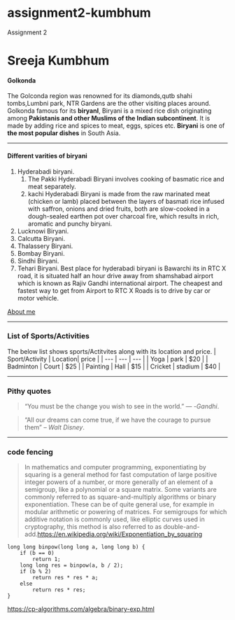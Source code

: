 # assignment2-kumbhum
Assignment 2
# Sreeja Kumbhum
#### Golkonda

The Golconda region was renowned for its diamonds,qutb shahi tombs,Lumbni park, NTR Gardens are the other visiting places around. Golkonda famous for its **biryanI**, Biryani is a mixed rice dish originating among **Pakistanis and other Muslims of the Indian subcontinent**. It is made by adding rice and spices to meat, eggs, spices etc. **Biryani** is one of **the most popular dishes** in South Asia.
***
#### Different varities of biryani
1. Hyderabadi biryani.
    1. The Pakki Hyderabadi Biryani involves cooking of basmatic rice and meat separately.
    2. kachi Hyderabadi Biryani is made from the raw marinated meat (chicken or lamb) placed between the layers of basmati rice infused with saffron, onions and dried fruits, both are slow-cooked in a dough-sealed earthen pot over charcoal fire, which results in rich, aromatic and punchy biryani.
2. Lucknowi Biryani. 
3. Calcutta Biryani.
4. Thalassery Biryani. 
5. Bombay Biryani. 
6. Sindhi Biryani. 
7. Tehari Biryani.
Best place for hyderabadi biryani is Bawarchi its in RTC X road, it is situated half an hour drive away from shamshabad airport which is known as Rajiv Gandhi international airport.
The cheapest and fastest way to get from Airport to RTC X Roads is to drive by car or motor vehicle. 

[About me](ABOUTME.md)
***
### List of Sports/Activities
The below list shows sports/Actitvites along with its location and price.
| Sport/Activity | Location| price |
| --- | --- | --- |
| Yoga | park | $20 |
| Badminton | Court | $25 |
| Painting | Hall | $15 |
| Cricket | stadium | $40 |

***
### Pithy quotes 
>“You must be the change you wish to see in the world.” — -*Gandhi*. 

>“All our dreams can come true, if we have the courage to pursue them” – *Walt Disney*.
***
### code fencing
> In mathematics and computer programming, exponentiating by squaring is a general method for fast computation of large positive integer powers of a number, or more generally of an element of a semigroup, like a polynomial or a square matrix. Some variants are commonly referred to as square-and-multiply algorithms or binary exponentiation. These can be of quite general use, for example in modular arithmetic or powering of matrices. For semigroups for which additive notation is commonly used, like elliptic curves used in cryptography, this method is also referred to as double-and-add.<https://en.wikipedia.org/wiki/Exponentiation_by_squaring>
```
long long binpow(long long a, long long b) {
    if (b == 0)
        return 1;
    long long res = binpow(a, b / 2);
    if (b % 2)
        return res * res * a;
    else
        return res * res;
}
```
<https://cp-algorithms.com/algebra/binary-exp.html>
